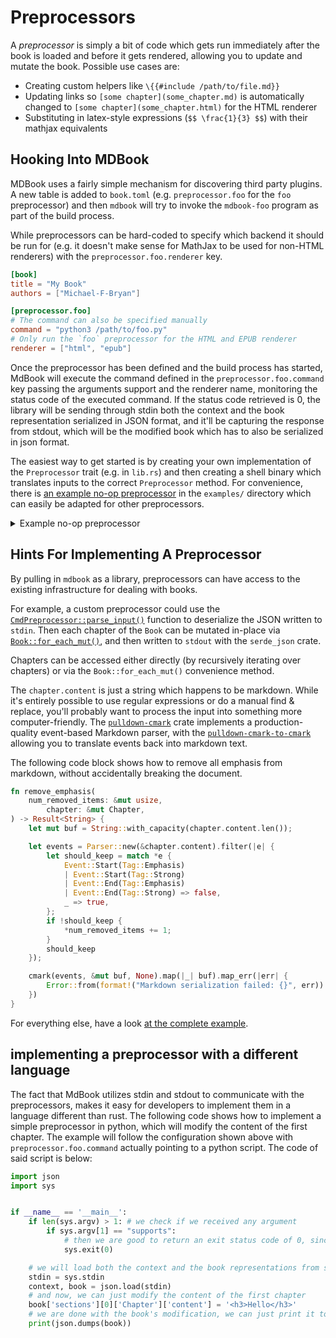 # Preprocessors

A *preprocessor* is simply a bit of code which gets run immediately after the
book is loaded and before it gets rendered, allowing you to update and mutate
the book. Possible use cases are:

- Creating custom helpers like `\{{#include /path/to/file.md}}`
- Updating links so `[some chapter](some_chapter.md)` is automatically changed
  to `[some chapter](some_chapter.html)` for the HTML renderer
- Substituting in latex-style expressions (`$$ \frac{1}{3} $$`) with their
  mathjax equivalents


## Hooking Into MDBook

MDBook uses a fairly simple mechanism for discovering third party plugins.
A new table is added to `book.toml` (e.g. `preprocessor.foo` for the `foo`
preprocessor) and then `mdbook` will try to invoke the `mdbook-foo` program as
part of the build process.

While preprocessors can be hard-coded to specify which backend it should be run
for (e.g. it doesn't make sense for MathJax to be used for non-HTML renderers)
with the `preprocessor.foo.renderer` key.

```toml
[book]
title = "My Book"
authors = ["Michael-F-Bryan"]

[preprocessor.foo]
# The command can also be specified manually
command = "python3 /path/to/foo.py"
# Only run the `foo` preprocessor for the HTML and EPUB renderer
renderer = ["html", "epub"]
```

Once the preprocessor has been defined and the build process has started, MdBook will execute the command defined in the `preprocessor.foo.command` key passing the arguments support and the renderer name, monitoring the status code of the executed command.
If the status code retrieved is 0, the library will be sending through stdin both the context and the book representation serialized in JSON format, and it'll be capturing the response from stdout, which will be the modified book which has to also be serialized in json format.

The easiest way to get started is by creating your own implementation of the
`Preprocessor` trait (e.g. in `lib.rs`) and then creating a shell binary which
translates inputs to the correct `Preprocessor` method. For convenience, there
is [an example no-op preprocessor] in the `examples/` directory which can easily
be adapted for other preprocessors.

<details>
<summary>Example no-op preprocessor</summary>

```rust
// nop-preprocessors.rs

{{#include ../../../examples/nop-preprocessor.rs}}
```
</details>

## Hints For Implementing A Preprocessor

By pulling in `mdbook` as a library, preprocessors can have access to the
existing infrastructure for dealing with books.

For example, a custom preprocessor could use the
[`CmdPreprocessor::parse_input()`] function to deserialize the JSON written to
`stdin`. Then each chapter of the `Book` can be mutated in-place via
[`Book::for_each_mut()`], and then written to `stdout` with the `serde_json`
crate.

Chapters can be accessed either directly (by recursively iterating over
chapters) or via the `Book::for_each_mut()` convenience method.

The `chapter.content` is just a string which happens to be markdown. While it's
entirely possible to use regular expressions or do a manual find & replace,
you'll probably want to process the input into something more computer-friendly.
The [`pulldown-cmark`][pc] crate implements a production-quality event-based
Markdown parser, with the [`pulldown-cmark-to-cmark`][pctc] allowing you to
translate events back into markdown text.

The following code block shows how to remove all emphasis from markdown,
without accidentally breaking the document.

```rust
fn remove_emphasis(
    num_removed_items: &mut usize,
	    chapter: &mut Chapter,
) -> Result<String> {
    let mut buf = String::with_capacity(chapter.content.len());

    let events = Parser::new(&chapter.content).filter(|e| {
        let should_keep = match *e {
            Event::Start(Tag::Emphasis)
            | Event::Start(Tag::Strong)
            | Event::End(Tag::Emphasis)
            | Event::End(Tag::Strong) => false,
            _ => true,
        };
        if !should_keep {
            *num_removed_items += 1;
        }
        should_keep
    });

    cmark(events, &mut buf, None).map(|_| buf).map_err(|err| {
        Error::from(format!("Markdown serialization failed: {}", err))
    })
}
```

For everything else, have a look [at the complete example][example].

## implementing a preprocessor with a different language
The fact that MdBook utilizes stdin and stdout to communicate with the preprocessors, makes it easy for developers to implement them  in  a language different than rust.
The following code shows how to implement a simple preprocessor in python, which will modify the content of the first chapter.
The example will follow the configuration shown above with `preprocessor.foo.command` actually pointing to a  python script. The code of said script is below:

```python
import json
import sys


if __name__ == '__main__':
    if len(sys.argv) > 1: # we check if we received any argument
        if sys.argv[1] == "supports": 
            # then we are good to return an exit status code of 0, since the other argument will just be the renderer's name
            sys.exit(0)

    # we will load both the context and the book representations from stdin
    stdin = sys.stdin
    context, book = json.load(stdin)
    # and now, we can just modify the content of the first chapter
    book['sections'][0]['Chapter']['content'] = '<h3>Hello</h3>'
    # we are done with the book's modification, we can just print it to stdout, 
    print(json.dumps(book))
```



[preprocessor-docs]: https://docs.rs/mdbook/latest/mdbook/preprocess/trait.Preprocessor.html
[pc]: https://crates.io/crates/pulldown-cmark
[pctc]: https://crates.io/crates/pulldown-cmark-to-cmark
[example]: https://github.com/rust-lang/mdBook/blob/master/examples/nop-preprocessor.rs
[an example no-op preprocessor]: https://github.com/rust-lang/mdBook/blob/master/examples/nop-preprocessor.rs
[`CmdPreprocessor::parse_input()`]: https://docs.rs/mdbook/latest/mdbook/preprocess/trait.Preprocessor.html#method.parse_input
[`Book::for_each_mut()`]: https://docs.rs/mdbook/latest/mdbook/book/struct.Book.html#method.for_each_mut
